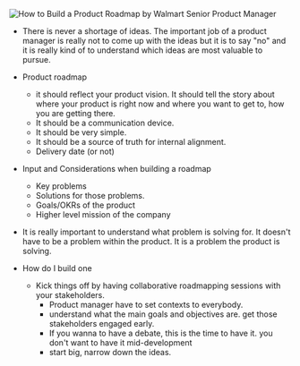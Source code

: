 ![How to Build a Product Roadmap by Walmart Senior Product Manager](https://youtu.be/x0d_GE_jWGE)

- There is never a shortage of ideas. The important job of a product manager is really not to come up with the ideas but it is to say "no" and it is really kind of to understand which ideas are most valuable to pursue.


- Product roadmap
  - it should reflect your product vision. It should tell the story about where your product is right now and where you want to get to, how you are getting there.
  - It should be a communication device.
  - It should be very simple.
  - It should be a source of truth for internal alignment.
  - Delivery date (or not)
  
  
- Input and Considerations when building a roadmap
  - Key problems
  - Solutions for those problems.
  - Goals/OKRs of the product
  - Higher level mission of the company
  
- It is really important to understand what problem is solving for. It doesn't have to be a problem within the product. It is a problem the product is solving.


- How do I build one
  - Kick things off by having collaborative roadmapping sessions with your stakeholders.
    - Product manager have to set contexts to everybody. 
    - understand what the main goals and objectives are. get those stakeholders engaged early.
    - If you wanna to have a debate, this is the time to have it. you don't want to have it mid-development
    - start big, narrow down the ideas.